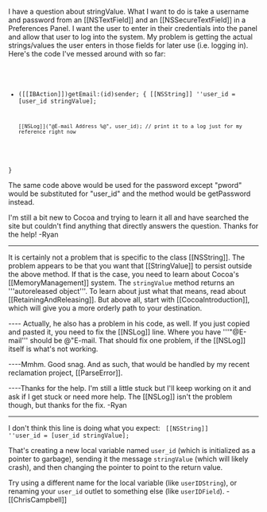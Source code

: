 I have a question about stringValue.  What I want to do is take a username and password from an [[NSTextField]] and an [[NSSecureTextField]] in a Preferences Panel.  I want the user to enter in their credentials into the panel and allow that user to log into the system.  My problem is getting the actual strings/values the user enters in those fields for later use (i.e. logging in).  Here's the code I've messed around with so far:
<code>
- ([[IBAction]])getEmail:(id)sender;
{
       [[NSString]] ''user_id = [user_id stringValue];

      [[NSLog]]("@E-mail Address %@", user_id); // print it to a log just for my reference right now
}
</code>

The same code above would be used for the password except "pword" would be substituted for "user_id" and the method would be getPassword instead.

I'm still a bit new to Cocoa and trying to learn it all and have searched the site but couldn't find anything that directly answers the question. Thanks for the help! -Ryan

----

It is certainly not a problem that is specific to the class [[NSString]]. The problem appears to be that you want that [[StringValue]] to persist outside the above method. If that is the case, you need to learn about Cocoa's [[MemoryManagement]] system. The <code>stringValue</code> method returns an '''autoreleased object'''. To learn about just what that means, read about [[RetainingAndReleasing]]. But above all, start with [[CocoaIntroduction]], which will give you a more orderly path to your destination.

---- Actually, he also has a problem in his code, as well. If you just copied and pasted it, you need to fix the [[NSLog]] line. Where you have '''"@E-mail''' should be @"E-mail. That should fix one problem, if the [[NSLog]] itself is what's not working.

----Mmhm. Good snag. And as such, that would be handled by my recent reclamation project, [[ParseError]].

----Thanks for the help.  I'm still a little stuck but I'll keep working on it and ask if I get stuck or need more help.  The [[NSLog]] isn't the problem though, but thanks for the fix. -Ryan 

----
I don't think this line is doing what you expect:
<code>
       [[NSString]] ''user_id = [user_id stringValue];
</code>

That's creating a new local variable named <code>user_id</code> (which is initialized as a pointer to garbage), sending it the message <code>stringValue</code> (which will likely crash), and then changing the pointer to point to the return value.

Try using a different name for the local variable (like <code>userIDString</code>), or renaming your <code>user_id</code> outlet to something else (like <code>userIDField</code>).
 -[[ChrisCampbell]]